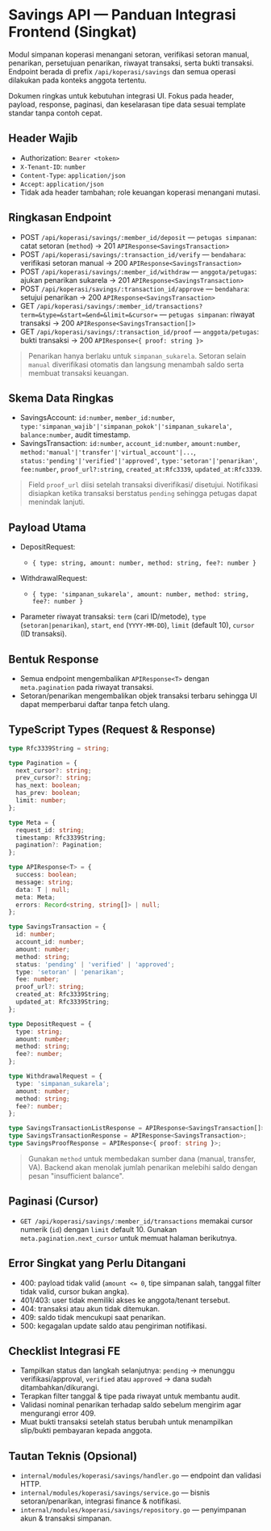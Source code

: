 # Savings API — Panduan Integrasi Frontend (Singkat)

Modul simpanan koperasi menangani setoran, verifikasi setoran manual, penarikan, persetujuan penarikan, riwayat transaksi, serta bukti transaksi. Endpoint berada di prefix `/api/koperasi/savings` dan semua operasi dilakukan pada konteks anggota tertentu.

Dokumen ringkas untuk kebutuhan integrasi UI. Fokus pada header, payload, response, paginasi, dan keselarasan tipe data sesuai template standar tanpa contoh cepat.

## Header Wajib

- Authorization: `Bearer <token>`
- `X-Tenant-ID`: `number`
- `Content-Type`: `application/json`
- `Accept`: `application/json`
- Tidak ada header tambahan; role keuangan koperasi menangani mutasi.

## Ringkasan Endpoint

- POST `/api/koperasi/savings/:member_id/deposit` — `petugas simpanan`: catat setoran (`method`) → 201 `APIResponse<SavingsTransaction>`
- POST `/api/koperasi/savings/:transaction_id/verify` — `bendahara`: verifikasi setoran manual → 200 `APIResponse<SavingsTransaction>`
- POST `/api/koperasi/savings/:member_id/withdraw` — `anggota/petugas`: ajukan penarikan sukarela → 201 `APIResponse<SavingsTransaction>`
- POST `/api/koperasi/savings/:transaction_id/approve` — `bendahara`: setujui penarikan → 200 `APIResponse<SavingsTransaction>`
- GET `/api/koperasi/savings/:member_id/transactions?term=&type=&start=&end=&limit=&cursor=` — `petugas simpanan`: riwayat transaksi → 200 `APIResponse<SavingsTransaction[]>`
- GET `/api/koperasi/savings/:transaction_id/proof` — `anggota/petugas`: bukti transaksi → 200 `APIResponse<{ proof: string }>`

> Penarikan hanya berlaku untuk `simpanan_sukarela`. Setoran selain `manual` diverifikasi otomatis dan langsung menambah saldo serta membuat transaksi keuangan.

## Skema Data Ringkas

- SavingsAccount: `id:number`, `member_id:number`, `type:'simpanan_wajib'|'simpanan_pokok'|'simpanan_sukarela'`, `balance:number`, audit timestamp.
- SavingsTransaction: `id:number`, `account_id:number`, `amount:number`, `method:'manual'|'transfer'|'virtual_account'|...`, `status:'pending'|'verified'|'approved'`, `type:'setoran'|'penarikan'`, `fee:number`, `proof_url?:string`, `created_at:Rfc3339`, `updated_at:Rfc3339`.

> Field `proof_url` diisi setelah transaksi diverifikasi/ disetujui. Notifikasi disiapkan ketika transaksi berstatus `pending` sehingga petugas dapat menindak lanjuti.

## Payload Utama

- DepositRequest:
  - `{ type: string, amount: number, method: string, fee?: number }`

- WithdrawalRequest:
  - `{ type: 'simpanan_sukarela', amount: number, method: string, fee?: number }`

- Parameter riwayat transaksi: `term` (cari ID/metode), `type` (`setoran|penarikan`), `start`, `end` (`YYYY-MM-DD`), `limit` (default 10), `cursor` (ID transaksi).

## Bentuk Response

- Semua endpoint mengembalikan `APIResponse<T>` dengan `meta.pagination` pada riwayat transaksi.
- Setoran/penarikan mengembalikan objek transaksi terbaru sehingga UI dapat memperbarui daftar tanpa fetch ulang.

## TypeScript Types (Request & Response)

```ts
type Rfc3339String = string;

type Pagination = {
  next_cursor?: string;
  prev_cursor?: string;
  has_next: boolean;
  has_prev: boolean;
  limit: number;
};

type Meta = {
  request_id: string;
  timestamp: Rfc3339String;
  pagination?: Pagination;
};

type APIResponse<T> = {
  success: boolean;
  message: string;
  data: T | null;
  meta: Meta;
  errors: Record<string, string[]> | null;
};

type SavingsTransaction = {
  id: number;
  account_id: number;
  amount: number;
  method: string;
  status: 'pending' | 'verified' | 'approved';
  type: 'setoran' | 'penarikan';
  fee: number;
  proof_url?: string;
  created_at: Rfc3339String;
  updated_at: Rfc3339String;
};

type DepositRequest = {
  type: string;
  amount: number;
  method: string;
  fee?: number;
};

type WithdrawalRequest = {
  type: 'simpanan_sukarela';
  amount: number;
  method: string;
  fee?: number;
};

type SavingsTransactionListResponse = APIResponse<SavingsTransaction[]>;
type SavingsTransactionResponse = APIResponse<SavingsTransaction>;
type SavingsProofResponse = APIResponse<{ proof: string }>;
```

> Gunakan `method` untuk membedakan sumber dana (manual, transfer, VA). Backend akan menolak jumlah penarikan melebihi saldo dengan pesan "insufficient balance".

## Paginasi (Cursor)

- `GET /api/koperasi/savings/:member_id/transactions` memakai cursor numerik (`id`) dengan `limit` default 10. Gunakan `meta.pagination.next_cursor` untuk memuat halaman berikutnya.

## Error Singkat yang Perlu Ditangani

- 400: payload tidak valid (`amount <= 0`, tipe simpanan salah, tanggal filter tidak valid, cursor bukan angka).
- 401/403: user tidak memiliki akses ke anggota/tenant tersebut.
- 404: transaksi atau akun tidak ditemukan.
- 409: saldo tidak mencukupi saat penarikan.
- 500: kegagalan update saldo atau pengiriman notifikasi.

## Checklist Integrasi FE

- Tampilkan status dan langkah selanjutnya: `pending` → menunggu verifikasi/approval, `verified` atau `approved` → dana sudah ditambahkan/dikurangi.
- Terapkan filter tanggal & tipe pada riwayat untuk membantu audit.
- Validasi nominal penarikan terhadap saldo sebelum mengirim agar mengurangi error 409.
- Muat bukti transaksi setelah status berubah untuk menampilkan slip/bukti pembayaran kepada anggota.

## Tautan Teknis (Opsional)

- `internal/modules/koperasi/savings/handler.go` — endpoint dan validasi HTTP.
- `internal/modules/koperasi/savings/service.go` — bisnis setoran/penarikan, integrasi finance & notifikasi.
- `internal/modules/koperasi/savings/repository.go` — penyimpanan akun & transaksi simpanan.
